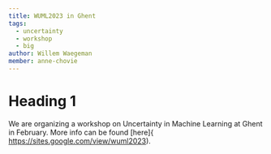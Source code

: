 ```yaml
---
title: WUML2023 in Ghent
tags:
  - uncertainty
  - workshop
  - big
author: Willem Waegeman
member: anne-chovie
---
```


# Heading 1

We are organizing a workshop on Uncertainty in Machine Learning at Ghent in February. More info can be found [here]{ https://sites.google.com/view/wuml2023). 

